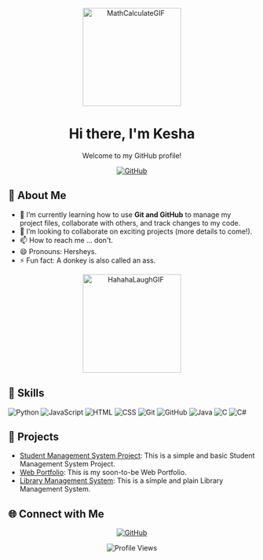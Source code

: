 <!-- Header -->
<p align="center">
  <img src="https://github.com/kcenizaj/kcenizaj/assets/150229810/8a13035c-63d3-4150-96d1-5c1690bf7b84" alt="MathCalculateGIF" width="200"/>
</p>

<h1 align="center">Hi there, I'm Kesha</h1>
<p align="center">Welcome to my GitHub profile!</p>

<!-- Badges -->
<p align="center">
  <a href="https://github.com/kcenizaj">
    <img src="https://img.shields.io/badge/GitHub-kcenizaj-181717?style=flat-square&logo=github" alt="GitHub">
  </a>
</p>

<!-- Introduction -->
## 👋 About Me
- 🌱 I’m currently learning how to use **Git and GitHub** to manage my project files, collaborate with others, and track changes to my code.
- 💞️ I’m looking to collaborate on exciting projects (more details to come!).
- 📫 How to reach me ... don't.
- 😄 Pronouns: Hersheys.
- ⚡ Fun fact: A donkey is also called an ass.

<!-- GIF -->
<p align="center">
  <img src="https://github.com/kcenizaj/kcenizaj/assets/150229810/2bba2a20-a45e-4d3f-abd3-2fed5d997000" alt="HahahaLaughGIF" width="200"/>
</p>

<!-- Skills -->
## 🔧 Skills
![Python](https://img.shields.io/badge/Python-3776AB?style=flat-square&logo=python&logoColor=white)
![JavaScript](https://img.shields.io/badge/JavaScript-F7DF1E?style=flat-square&logo=javascript&logoColor=black)
![HTML](https://img.shields.io/badge/HTML-E34F26?style=flat-square&logo=html5&logoColor=white)
![CSS](https://img.shields.io/badge/CSS-1572B6?style=flat-square&logo=css3&logoColor=white)
![Git](https://img.shields.io/badge/Git-F05032?style=flat-square&logo=git&logoColor=white)
![GitHub](https://img.shields.io/badge/GitHub-181717?style=flat-square&logo=github&logoColor=white)
![Java](https://img.shields.io/badge/Java-007396?style=flat-square&logo=java&logoColor=white)
![C](https://img.shields.io/badge/C-A8B9CC?style=flat-square&logo=c&logoColor=white)
![C#](https://img.shields.io/badge/C%23-239120?style=flat-square&logo=c-sharp&logoColor=white)

<!-- Projects -->
## 📂 Projects
- [Student Management System Project](https://github.com/kcenizaj/StudentManagementSystem.git): This is a simple and basic Student Management System Project.
- [Web Portfolio](https://github.com/kcenizaj/Web_Portfolio.git): This is my soon-to-be Web Portfolio.
- [Library Management System](https://github.com/kcenizaj/Lib_Management_System.git): This is a simple and plain Library Management System.

<!-- Connect -->
## 🌐 Connect with Me
<p align="center">
  <a href="https://github.com/kcenizaj">
    <img src="https://img.shields.io/badge/GitHub-kcenizaj-181717?style=flat-square&logo=github" alt="GitHub">
  </a>
</p>

<!-- Footer -->
<p align="center">
  <img src="https://komarev.com/ghpvc/?username=kcenizaj&style=flat-square" alt="Profile Views">
</p>
